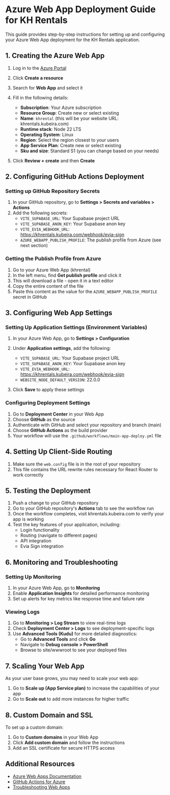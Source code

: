 # Azure Web App Deployment Guide for KH Rentals

This guide provides step-by-step instructions for setting up and configuring your Azure Web App deployment for the KH Rentals application.

## 1. Creating the Azure Web App

1. Log in to the [Azure Portal](https://portal.azure.com)
2. Click **Create a resource**
3. Search for **Web App** and select it
4. Fill in the following details:
   - **Subscription**: Your Azure subscription
   - **Resource Group**: Create new or select existing
   - **Name**: `khrental` (this will be your website URL: khrentals.kubeira.com)
   - **Runtime stack**: Node 22 LTS
   - **Operating System**: Linux
   - **Region**: Select the region closest to your users
   - **App Service Plan**: Create new or select existing
   - **Sku and size**: Standard S1 (you can change based on your needs)

5. Click **Review + create** and then **Create**

## 2. Configuring GitHub Actions Deployment

### Setting up GitHub Repository Secrets

1. In your GitHub repository, go to **Settings > Secrets and variables > Actions**
2. Add the following secrets:
   - `VITE_SUPABASE_URL`: Your Supabase project URL
   - `VITE_SUPABASE_ANON_KEY`: Your Supabase anon key
   - `VITE_EVIA_WEBHOOK_URL`: https://khrentals.kubeira.com/webhook/evia-sign
   - `AZURE_WEBAPP_PUBLISH_PROFILE`: The publish profile from Azure (see next section)

### Getting the Publish Profile from Azure

1. Go to your Azure Web App (khrental)
2. In the left menu, find **Get publish profile** and click it
3. This will download a file - open it in a text editor
4. Copy the entire content of the file
5. Paste this content as the value for the `AZURE_WEBAPP_PUBLISH_PROFILE` secret in GitHub

## 3. Configuring Web App Settings

### Setting Up Application Settings (Environment Variables)

1. In your Azure Web App, go to **Settings > Configuration**
2. Under **Application settings**, add the following:
   - `VITE_SUPABASE_URL`: Your Supabase project URL
   - `VITE_SUPABASE_ANON_KEY`: Your Supabase anon key
   - `VITE_EVIA_WEBHOOK_URL`: https://khrentals.kubeira.com/webhook/evia-sign
   - `WEBSITE_NODE_DEFAULT_VERSION`: 22.0.0

3. Click **Save** to apply these settings

### Configuring Deployment Settings

1. Go to **Deployment Center** in your Web App
2. Choose **GitHub** as the source
3. Authenticate with GitHub and select your repository and branch (main)
4. Choose **GitHub Actions** as the build provider
5. Your workflow will use the `.github/workflows/main-app-deploy.yml` file

## 4. Setting Up Client-Side Routing

1. Make sure the `web.config` file is in the root of your repository
2. This file contains the URL rewrite rules necessary for React Router to work correctly

## 5. Testing the Deployment

1. Push a change to your GitHub repository
2. Go to your GitHub repository's **Actions** tab to see the workflow run
3. Once the workflow completes, visit khrentals.kubeira.com to verify your app is working
4. Test the key features of your application, including:
   - Login functionality
   - Routing (navigate to different pages)
   - API integration
   - Evia Sign integration

## 6. Monitoring and Troubleshooting

### Setting Up Monitoring

1. In your Azure Web App, go to **Monitoring**
2. Enable **Application Insights** for detailed performance monitoring
3. Set up alerts for key metrics like response time and failure rate

### Viewing Logs

1. Go to **Monitoring > Log Stream** to view real-time logs
2. Check **Deployment Center > Logs** to see deployment-specific logs
3. Use **Advanced Tools (Kudu)** for more detailed diagnostics:
   - Go to **Advanced Tools** and click **Go**
   - Navigate to **Debug console > PowerShell**
   - Browse to site/wwwroot to see your deployed files

## 7. Scaling Your Web App

As your user base grows, you may need to scale your web app:

1. Go to **Scale up (App Service plan)** to increase the capabilities of your app
2. Go to **Scale out** to add more instances for higher traffic

## 8. Custom Domain and SSL

To set up a custom domain:

1. Go to **Custom domains** in your Web App
2. Click **Add custom domain** and follow the instructions
3. Add an SSL certificate for secure HTTPS access

## Additional Resources

- [Azure Web Apps Documentation](https://docs.microsoft.com/en-us/azure/app-service/)
- [GitHub Actions for Azure](https://docs.microsoft.com/en-us/azure/developer/github/github-actions)
- [Troubleshooting Web Apps](https://docs.microsoft.com/en-us/azure/app-service/troubleshoot-common-problems) 